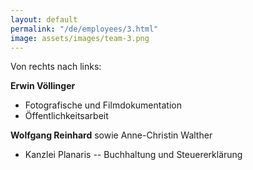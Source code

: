 ```yaml
---
layout: default
permalink: "/de/employees/3.html"
image: assets/images/team-3.png
---
```


Von rechts nach links: 

**Erwin Völlinger**
- Fotografische und Filmdokumentation
- Öffentlichkeitsarbeit

**Wolfgang Reinhard** sowie Anne-Christin Walther
- Kanzlei Planaris -- Buchhaltung und Steuererklärung